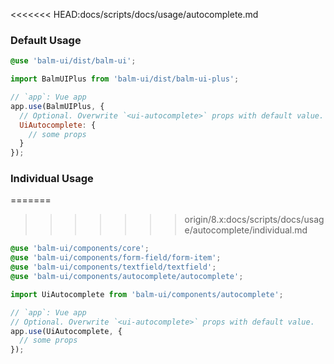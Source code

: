 <<<<<<< HEAD:docs/scripts/docs/usage/autocomplete.md
### Default Usage

```scss
@use 'balm-ui/dist/balm-ui';
```

```js
import BalmUIPlus from 'balm-ui/dist/balm-ui-plus';

// `app`: Vue app
app.use(BalmUIPlus, {
  // Optional. Overwrite `<ui-autocomplete>` props with default value.
  UiAutocomplete: {
    // some props
  }
});
```

### Individual Usage

=======
>>>>>>> origin/8.x:docs/scripts/docs/usage/autocomplete/individual.md
```scss
@use 'balm-ui/components/core';
@use 'balm-ui/components/form-field/form-item';
@use 'balm-ui/components/textfield/textfield';
@use 'balm-ui/components/autocomplete/autocomplete';
```

```js
import UiAutocomplete from 'balm-ui/components/autocomplete';

// `app`: Vue app
// Optional. Overwrite `<ui-autocomplete>` props with default value.
app.use(UiAutocomplete, {
  // some props
});
```
